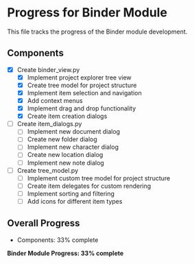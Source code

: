 # Progress for Binder Module

This file tracks the progress of the Binder module development.

## Components
- [x] Create binder_view.py
  - [x] Implement project explorer tree view
  - [x] Create tree model for project structure
  - [x] Implement item selection and navigation
  - [x] Add context menus
  - [x] Implement drag and drop functionality
  - [x] Create item creation dialogs

- [ ] Create item_dialogs.py
  - [ ] Implement new document dialog
  - [ ] Create new folder dialog
  - [ ] Implement new character dialog
  - [ ] Create new location dialog
  - [ ] Implement new note dialog

- [ ] Create tree_model.py
  - [ ] Implement custom tree model for project structure
  - [ ] Create item delegates for custom rendering
  - [ ] Implement sorting and filtering
  - [ ] Add icons for different item types

## Overall Progress
- Components: 33% complete

**Binder Module Progress: 33% complete**
